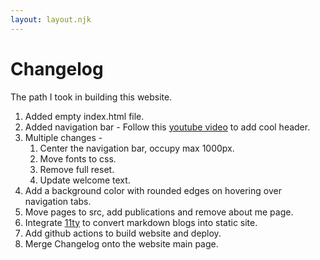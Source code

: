 ```yaml
--- 
layout: layout.njk 
--- 
```

# Changelog

The path I took in building this website.

1. Added empty index.html file.
2. Added navigation bar - Follow this [youtube video](https://www.youtube.com/watch?v=GxwHXxumdQk) to add cool header.
3. Multiple changes - 
   1. Center the navigation bar, occupy max 1000px.
   2. Move fonts to css.
   3. Remove full reset.
   4. Update welcome text.
4. Add a background color with rounded edges on hovering over navigation tabs.
5. Move pages to src, add publications and remove about me page.
6. Integrate [11ty](https://www.11ty.dev/) to convert markdown blogs into static site.
7. Add github actions to build website and deploy.
8. Merge Changelog onto the website main page.